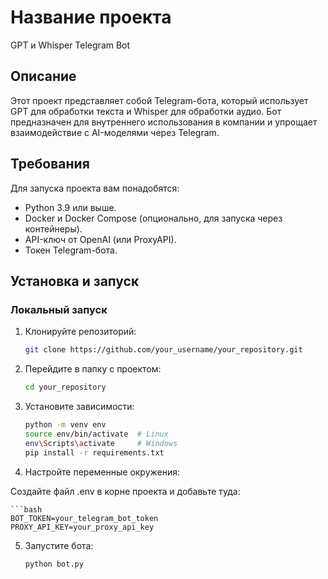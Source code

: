 # Название проекта
GPT и Whisper Telegram Bot

## Описание
Этот проект представляет собой Telegram-бота, который использует GPT для обработки текста и Whisper для обработки аудио. Бот предназначен для внутреннего использования в компании и упрощает взаимодействие с AI-моделями через Telegram.

## Требования
Для запуска проекта вам понадобятся:
- Python 3.9 или выше.
- Docker и Docker Compose (опционально, для запуска через контейнеры).
- API-ключ от OpenAI (или ProxyAPI).
- Токен Telegram-бота.

## Установка и запуск
### Локальный запуск
1. Клонируйте репозиторий:
   ```bash
   git clone https://github.com/your_username/your_repository.git

2. Перейдите в папку с проектом:
    ```bash
    cd your_repository

3. Установите зависимости:
    ```bash
    python -m venv env
    source env/bin/activate  # Linux
    env\Scripts\activate     # Windows
    pip install -r requirements.txt

4. Настройте переменные окружения:

Создайте файл .env в корне проекта и добавьте туда:

    ```bash
    BOT_TOKEN=your_telegram_bot_token
    PROXY_API_KEY=your_proxy_api_key

5. Запустите бота:

    ```bash
    python bot.py